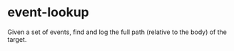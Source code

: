 event-lookup
============

Given a set of events, find and log the full path (relative to the body) of the target.
